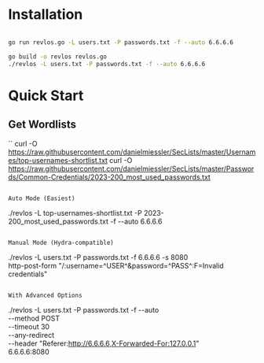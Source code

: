 # Installation

```bash

go run revlos.go -L users.txt -P passwords.txt -f --auto 6.6.6.6

go build -o revlos revlos.go
./revlos -L users.txt -P passwords.txt -f --auto 6.6.6.6

```

# Quick Start

## Get Wordlists
``
curl -O https://raw.githubusercontent.com/danielmiessler/SecLists/master/Usernames/top-usernames-shortlist.txt
curl -O https://raw.githubusercontent.com/danielmiessler/SecLists/master/Passwords/Common-Credentials/2023-200_most_used_passwords.txt
```

Auto Mode (Easiest)
```
./revlos -L top-usernames-shortlist.txt -P 2023-200_most_used_passwords.txt -f --auto 6.6.6.6
```

Manual Mode (Hydra-compatible)
```
./revlos -L users.txt -P passwords.txt -f 6.6.6.6 -s 8080 \
  http-post-form "/:username=^USER^&password=^PASS^:F=Invalid credentials"
  ```

With Advanced Options
```
./revlos -L users.txt -P passwords.txt -f --auto \
  --method POST \
  --timeout 30 \
  --any-redirect \
  --header "Referer:http://6.6.6.6,X-Forwarded-For:127.0.0.1" \
  6.6.6.6:8080
  ```
